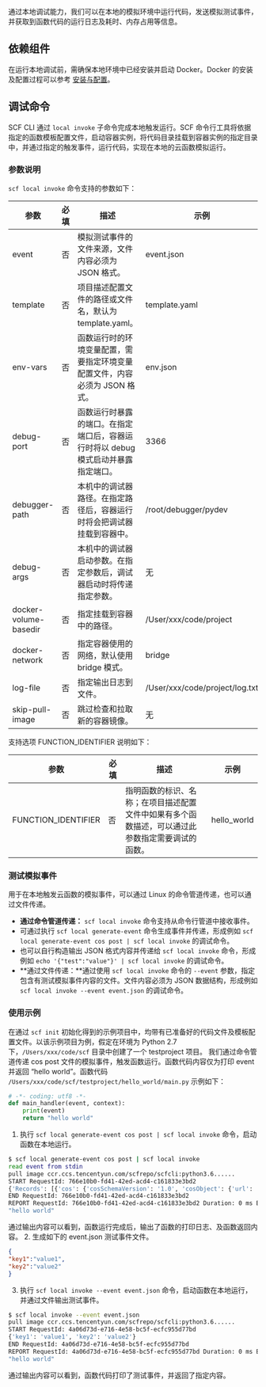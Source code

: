 通过本地调试能力，我们可以在本地的模拟环境中运行代码，发送模拟测试事件，并获取到函数代码的运行日志及耗时、内存占用等信息。

## 依赖组件
在运行本地调试前，需确保本地环境中已经安装并启动 Docker。Docker 的安装及配置过程可以参考 [安装与配置](https://intl.cloud.tencent.com/document/product/583/32754)。

## 调试命令
SCF CLI 通过 `local invoke` 子命令完成本地触发运行。SCF 命令行工具将依据指定的函数模板配置文件，启动容器实例，将代码目录挂载到容器实例的指定目录中，并通过指定的触发事件，运行代码，实现在本地的云函数模拟运行。

### 参数说明
`scf local invoke` 命令支持的参数如下：

| 参数                  | 必填 | 描述                                                         | 示例                           |
| --------------------- | ---- | ------------------------------------------------------------ | ------------------------------ |
| event                 | 否   | 模拟测试事件的文件来源，文件内容必须为 JSON 格式。             | event.json                     |
| template              | 否   | 项目描述配置文件的路径或文件名，默认为 template.yaml。         | template.yaml                  |
| env-vars              | 否   | 函数运行时的环境变量配置，需要指定环境变量配置文件，内容必须为 JSON 格式。 | env.json                       |
| debug-port            | 否   | 函数运行时暴露的端口。在指定端口后，容器运行时将以 debug 模式启动并暴露指定端口。 | 3366                           |
| debugger-path         | 否   | 本机中的调试器路径。在指定路径后，容器运行时将会把调试器挂载到容器中。 | /root/debugger/pydev           |
| debug-args            | 否   | 本机中的调试器启动参数。在指定参数后，调试器启动时将传递指定参数。 |   无                             |
| docker-volume-basedir | 否   | 指定挂载到容器中的路径。                                       | /User/xxx/code/project         |
| docker-network        | 否   | 指定容器使用的网络，默认使用 bridge 模式。                     | bridge                         |
| log-file              | 否   | 指定输出日志到文件。                                           | /User/xxx/code/project/log.txt |
| skip-pull-image       | 否   | 跳过检查和拉取新的容器镜像。                                   |   无                             |

支持选项 FUNCTION_IDENTIFIER 说明如下：

| 参数                | 必填 | 描述                                                         | 示例        |
| ------------------- | ---- | ------------------------------------------------------------ | ----------- |
| FUNCTION_IDENTIFIER | 否   | 指明函数的标识、名称；在项目描述配置文件中如果有多个函数描述，可以通过此参数指定需要调试的函数。 | hello_world |


### 测试模拟事件
用于在本地触发云函数的模拟事件，可以通过 Linux 的命令管道传递，也可以通过文件传递。
- **通过命令管道传递：** `scf local invoke` 命令支持从命令行管道中接收事件。
 - 可通过执行 `scf local generate-event` 命令生成事件并传递，形成例如 `scf local generate-event cos post | scf local invoke` 的调试命令。
 - 也可以自行构造输出 JSON 格式内容并传递给 `scf local invoke` 命令，形成例如 `echo '{"test":"value"}' | scf local invoke` 的调试命令。
- **通过文件传递：**通过使用 `scf local invoke` 命令的 `--event` 参数，指定包含有测试模拟事件内容的文件。文件内容必须为 JSON 数据结构，形成例如 `scf local invoke --event event.json` 的调试命令。 

### 使用示例
在通过 `scf init` 初始化得到的示例项目中，均带有已准备好的代码文件及模板配置文件。以该示例项目为例，假定在环境为 Python 2.7 下，`/Users/xxx/code/scf` 目录中创建了一个 testproject 项目。
我们通过命令管道传递 cos post 文件的模拟事件，触发函数运行。函数代码内容仅为打印 event 并返回 “hello world”。函数代码 `/Users/xxx/code/scf/testproject/hello_world/main.py` 示例如下：
```python
# -*- coding: utf8 -*-
def main_handler(event, context):
    print(event)
    return "hello world"

```
1. 执行 `scf local generate-event cos post | scf local invoke` 命令，启动函数在本地运行。
```bash
$ scf local generate-event cos post | scf local invoke 
read event from stdin
pull image ccr.ccs.tencentyun.com/scfrepo/scfcli:python3.6......
START RequestId: 766e10b0-fd41-42ed-acd4-c161833e3bd2
{'Records': [{'cos': {'cosSchemaVersion': '1.0', 'cosObject': {'url': 'http://testpic-1253970026.cos.ap-guangzhou.myqcloud.com/testfile', 'meta': {'Content-Type': '', 'x-cos-request-id': 'NWMxOWY4MGFfMjViMjU4NjRfMTUyMV8yNzhhZjM='}, 'key': '/1253970026/testpic/testfile', 'vid': '', 'size': 1029}, 'cosBucket': {'region': 'gz', 'name': 'testpic', 'appid': '1253970026'}, 'cosNotificationId': 'unkown'}, 'event': {'eventVersion': '1.0', 'eventTime': 1545205770, 'requestParameters': {'requestSourceIP': '59.37.125.38', 'requestHeaders': {'Authorization': 'q-sign-algorithm=sha1&q-ak=AKIDQm6iUh2NJ6jL41tVUis9KpY5Rgv49zyC&q-sign-time=1545205709;1545215769&q-key-time=1545205709;1545215769&q-header-list=host;x-cos-storage-class&q-url-param-list=&q-signature=098ac7dfe9cf21116f946c4b4c29001c2b449b14'}}, 'eventName': 'cos:ObjectCreated:Post', 'reqid': 179398952, 'eventSource': 'qcs::cos', 'eventQueue': 'qcs:0:lambda:cd:appid/1253970026:default.printevent.$LATEST', 'reservedInfo': ''}}]}
END RequestId: 766e10b0-fd41-42ed-acd4-c161833e3bd2
REPORT RequestId: 766e10b0-fd41-42ed-acd4-c161833e3bd2 Duration: 0 ms Billed Duration: 100 ms Memory Size: 128 MB Max Memory Used: 15 MB
"hello world"
```
通过输出内容可以看到，函数运行完成后，输出了函数的打印日志、及函数返回内容。
2. 生成如下的 event.json 测试事件文件。
```json
{
"key1":"value1",
"key2":"value2"
}
```
3. 执行 `scf local invoke --event event.json` 命令，启动函数在本地运行，并通过文件输出测试事件。
```bash
$ scf local invoke --event event.json 
pull image ccr.ccs.tencentyun.com/scfrepo/scfcli:python3.6......
START RequestId: 4a06d73d-e716-4e58-bc5f-ecfc955d77bd
{'key1': 'value1', 'key2': 'value2'}
END RequestId: 4a06d73d-e716-4e58-bc5f-ecfc955d77bd
REPORT RequestId: 4a06d73d-e716-4e58-bc5f-ecfc955d77bd Duration: 0 ms Billed Duration: 100 ms Memory Size: 128 MB Max Memory Used: 15 MB
"hello world"
```
通过输出内容可以看到，函数代码打印了测试事件，并返回了指定内容。
